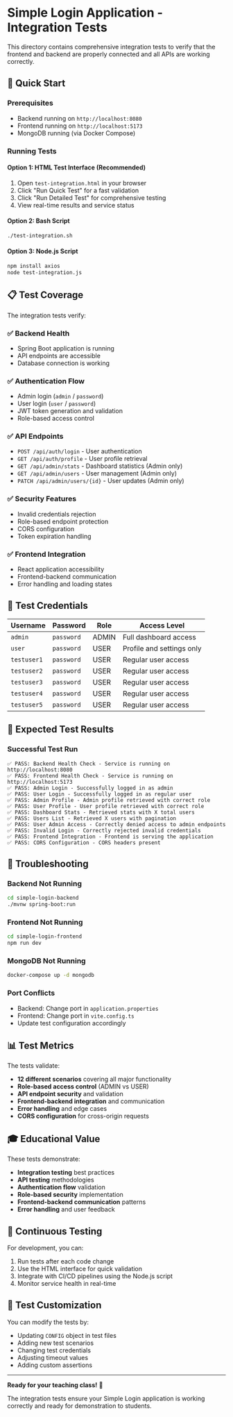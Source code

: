 # Simple Login Application - Integration Tests

This directory contains comprehensive integration tests to verify that the frontend and backend are properly connected and all APIs are working correctly.

## 🚀 Quick Start

### Prerequisites
- Backend running on `http://localhost:8080`
- Frontend running on `http://localhost:5173`
- MongoDB running (via Docker Compose)

### Running Tests

#### Option 1: HTML Test Interface (Recommended)
1. Open `test-integration.html` in your browser
2. Click "Run Quick Test" for a fast validation
3. Click "Run Detailed Test" for comprehensive testing
4. View real-time results and service status

#### Option 2: Bash Script
```bash
./test-integration.sh
```

#### Option 3: Node.js Script
```bash
npm install axios
node test-integration.js
```

## 📋 Test Coverage

The integration tests verify:

### ✅ Backend Health
- Spring Boot application is running
- API endpoints are accessible
- Database connection is working

### ✅ Authentication Flow
- Admin login (`admin` / `password`)
- User login (`user` / `password`)
- JWT token generation and validation
- Role-based access control

### ✅ API Endpoints
- `POST /api/auth/login` - User authentication
- `GET /api/auth/profile` - User profile retrieval
- `GET /api/admin/stats` - Dashboard statistics (Admin only)
- `GET /api/admin/users` - User management (Admin only)
- `PATCH /api/admin/users/{id}` - User updates (Admin only)

### ✅ Security Features
- Invalid credentials rejection
- Role-based endpoint protection
- CORS configuration
- Token expiration handling

### ✅ Frontend Integration
- React application accessibility
- Frontend-backend communication
- Error handling and loading states

## 🔧 Test Credentials

| Username | Password | Role | Access Level |
|----------|----------|------|--------------|
| `admin` | `password` | ADMIN | Full dashboard access |
| `user` | `password` | USER | Profile and settings only |
| `testuser1` | `password` | USER | Regular user access |
| `testuser2` | `password` | USER | Regular user access |
| `testuser3` | `password` | USER | Regular user access |
| `testuser4` | `password` | USER | Regular user access |
| `testuser5` | `password` | USER | Regular user access |

## 🎯 Expected Test Results

### Successful Test Run
```
✅ PASS: Backend Health Check - Service is running on http://localhost:8080
✅ PASS: Frontend Health Check - Service is running on http://localhost:5173
✅ PASS: Admin Login - Successfully logged in as admin
✅ PASS: User Login - Successfully logged in as regular user
✅ PASS: Admin Profile - Admin profile retrieved with correct role
✅ PASS: User Profile - User profile retrieved with correct role
✅ PASS: Dashboard Stats - Retrieved stats with X total users
✅ PASS: Users List - Retrieved X users with pagination
✅ PASS: User Admin Access - Correctly denied access to admin endpoints
✅ PASS: Invalid Login - Correctly rejected invalid credentials
✅ PASS: Frontend Integration - Frontend is serving the application
✅ PASS: CORS Configuration - CORS headers present
```

## 🐛 Troubleshooting

### Backend Not Running
```bash
cd simple-login-backend
./mvnw spring-boot:run
```

### Frontend Not Running
```bash
cd simple-login-frontend
npm run dev
```

### MongoDB Not Running
```bash
docker-compose up -d mongodb
```

### Port Conflicts
- Backend: Change port in `application.properties`
- Frontend: Change port in `vite.config.ts`
- Update test configuration accordingly

## 📊 Test Metrics

The tests validate:
- **12 different scenarios** covering all major functionality
- **Role-based access control** (ADMIN vs USER)
- **API endpoint security** and validation
- **Frontend-backend integration** and communication
- **Error handling** and edge cases
- **CORS configuration** for cross-origin requests

## 🎓 Educational Value

These tests demonstrate:
- **Integration testing** best practices
- **API testing** methodologies
- **Authentication flow** validation
- **Role-based security** implementation
- **Frontend-backend communication** patterns
- **Error handling** and user feedback

## 🔄 Continuous Testing

For development, you can:
1. Run tests after each code change
2. Use the HTML interface for quick validation
3. Integrate with CI/CD pipelines using the Node.js script
4. Monitor service health in real-time

## 📝 Test Customization

You can modify the tests by:
- Updating `CONFIG` object in test files
- Adding new test scenarios
- Changing test credentials
- Adjusting timeout values
- Adding custom assertions

---

**Ready for your teaching class!** 🎉

The integration tests ensure your Simple Login application is working correctly and ready for demonstration to students.
